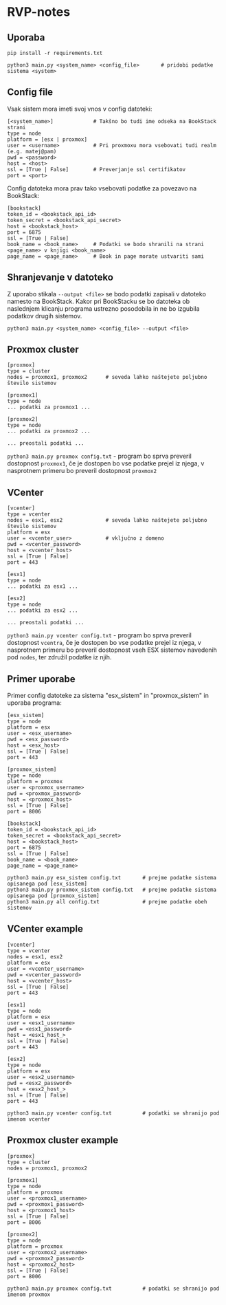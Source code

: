 # RVP-notes

## Uporaba

```
pip install -r requirements.txt

python3 main.py <system_name> <config_file>       # pridobi podatke sistema <system>
```

## Config file
Vsak sistem mora imeti svoj vnos v config datoteki:
```
[<system_name>]             # Takšno bo tudi ime odseka na BookStack strani
type = node
platform = [esx | proxmox] 
user = <username>           # Pri proxmoxu mora vsebovati tudi realm (e.g. matej@pam)
pwd = <password>
host = <host>
ssl = [True | False]        # Preverjanje ssl certifikatov
port = <port>
```

Config datoteka mora prav tako vsebovati podatke za povezavo na BookStack:
```
[bookstack]
token_id = <bookstack_api_id>
token_secret = <bookstack_api_secret>
host = <bookstack_host>
port = 6875
ssl = [True | False]
book_name = <book_name>     # Podatki se bodo shranili na strani <page_name> v knjigi <book_name>
page_name = <page_name>     # Book in page morate ustvariti sami
```

## Shranjevanje v datoteko

Z uporabo stikala `--output <file>` se bodo podatki zapisali v datoteko namesto na BookStack. Kakor pri BookStacku se bo datoteka ob naslednjem klicanju programa ustrezno posodobila in ne bo izgubila podatkov drugih sistemov.

```
python3 main.py <system_name> <config_file> --output <file>
```

## Proxmox cluster

```
[proxmox]
type = cluster
nodes = proxmox1, proxmox2      # seveda lahko naštejete poljubno število sistemov

[proxmox1]
type = node
... podatki za proxmox1 ...

[proxmox2]
type = node
... podatki za proxmox2 ...

... preostali podatki ...
```
`python3 main.py proxmox config.txt` - program bo sprva preveril dostopnost `proxmox1`, če je dostopen bo vse podatke prejel iz njega, v nasprotnem primeru bo preveril dostopnost `proxmox2`

## VCenter

```
[vcenter]
type = vcenter
nodes = esx1, esx2              # seveda lahko naštejete poljubno število sistemov
platform = esx
user = <vcenter_user>           # vključno z domeno
pwd = <vcenter_password>
host = <vcenter_host>
ssl = [True | False]
port = 443

[esx1]
type = node
... podatki za esx1 ...

[esx2]
type = node
... podatki za esx2 ...

... preostali podatki ...
```
`python3 main.py vcenter config.txt` - program bo sprva preveril dostopnost `vcentra`, če je dostopen bo vse podatke prejel iz njega, v nasprotnem primeru bo preveril dostopnost vseh ESX sistemov navedenih pod `nodes`, ter združil podatke iz njih.


## Primer uporabe
Primer config datoteke za sistema "esx_sistem" in "proxmox_sistem" in uporaba programa:
```
[esx_sistem]
type = node
platform = esx
user = <esx_username>
pwd = <esx_password>
host = <esx_host>
ssl = [True | False]
port = 443

[proxmox_sistem]
type = node
platform = proxmox
user = <proxmox_username>
pwd = <proxmox_password>
host = <proxmox_host>
ssl = [True | False]
port = 8006

[bookstack]
token_id = <bookstack_api_id>
token_secret = <bookstack_api_secret>
host = <bookstack_host>
port = 6875
ssl = [True | False]               
book_name = <book_name>
page_name = <page_name>
```
```
python3 main.py esx_sistem config.txt       # prejme podatke sistema opisanega pod [esx_sistem]
python3 main.py proxmox_sistem config.txt   # prejme podatke sistema opisanega pod [proxmox_sistem]
python3 main.py all config.txt              # prejme podatke obeh sistemov
```

## VCenter example

```
[vcenter]
type = vcenter
nodes = esx1, esx2
platform = esx
user = <vcenter_username>
pwd = <vcenter_password>
host = <vcenter_host>
ssl = [True | False] 
port = 443

[esx1]
type = node
platform = esx
user = <esx1_username>
pwd = <esx1_password>
host = <esx1_host_>
ssl = [True | False] 
port = 443

[esx2]
type = node
platform = esx
user = <esx2_username>
pwd = <esx2_password>
host = <esx2_host_>
ssl = [True | False] 
port = 443
```

```
python3 main.py vcenter config.txt          # podatki se shranijo pod imenom vcenter
```

## Proxmox cluster example

```
[proxmox]
type = cluster
nodes = proxmox1, proxmox2

[proxmox1]
type = node
platform = proxmox
user = <proxmox1_username>
pwd = <proxmox1_password>
host = <proxmox1_host>
ssl = [True | False] 
port = 8006

[proxmox2]
type = node
platform = proxmox
user = <proxmox2_username>
pwd = <proxmox2_password>
host = <proxmox2_host>
ssl = [True | False] 
port = 8006
```

```
python3 main.py proxmox config.txt          # podatki se shranijo pod imenom proxmox
```